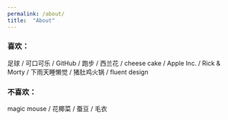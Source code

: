 ```yaml
---
permalink: /about/
title:  "About"
---
```


### 喜欢：
足球 / 可口可乐 / GitHub / 跑步 / 西兰花 / cheese cake / Apple Inc. / Rick & Morty / 下雨天睡懒觉 / 猪肚鸡火锅 / fluent design

### 不喜欢：
magic mouse / 花椰菜 / 蚕豆 / 毛衣